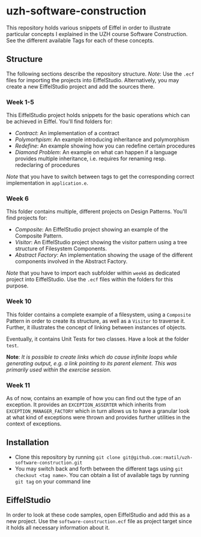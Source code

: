 # uzh-software-construction
This repository holds various snippets of Eiffel in order to illustrate particular concepts I explained in the UZH course Software Construction.
See the different available Tags for each of these concepts.

## Structure
The following sections describe the repository structure.
*Note*: Use the `.ecf` files for importing the projects into EiffelStudio. Alternatively, you may create a new EiffelStudio project and add the sources there.

### Week 1-5
This EiffelStudio project holds snippets for the basic operations which can be achieved in Eiffel. 
You'll find folders for:

* *Contract*: An implementation of a contract
* *Polymorhpism*: An example introducing inheritance and polymorphism
* *Redefine*: An example showing how you can redefine certain procedures
* *Diamond Problem*: An example on what can happen if a language provides multiple inheritance, i.e. requires for renaming resp. redeclaring of procedures

*Note* that you have to switch between tags to get the corresponding correct implementation in `application.e`.


### Week 6
This folder contains multiple, different projects on Design Patterns. 
You'll find projects for:

* *Composite*: An EiffelStudio project showing an example of the Composite Pattern.
* *Visitor*: An EiffelStudio project showing the visitor pattern using a tree structure of Filesystem Components.
* *Abstract Factory*: An implementation showing the usage of the different components involved in the Abstract Factory.

*Note* that you have to import each subfolder within `week6` as dedicated project into EiffelStudio. Use the `.ecf` files within the folders for this purpose.

### Week 10
This folder contains a complete example of a filesystem, using a `Composite` Pattern in order to create its structure, as well as a `Visitor` to traverse it.
Further, it illustrates the concept of linking between instances of objects.

Eventually, it contains Unit Tests for two classes. Have a look at the folder `test`.

**Note**: _It is possible to create links which do cause infinite loops while generating output, e.g. a link pointing to its parent element. 
This was primarily used within the exercise session._


### Week 11
As of now, contains an example of how you can find out the type of an exception.
It provides an `EXCEPTION_ASSERTER` which inherits from `EXCEPTION_MANAGER_FACTORY` which in turn allows us to have 
a granular look at what kind of exceptions were thrown and provides further utilities in the context of exceptions.

## Installation

* Clone this repository by running `git clone git@github.com:rmatil/uzh-software-construction.git`
* You may switch back and forth between the different tags using `git checkout <tag name>`. You can obtain a list of available tags by running `git tag` on your command line

## EiffelStudio
In order to look at these code samples, open EiffelStudio and add this as a new project. Use the `software-construction.ecf` file as project target since it holds all necessary information about it.
